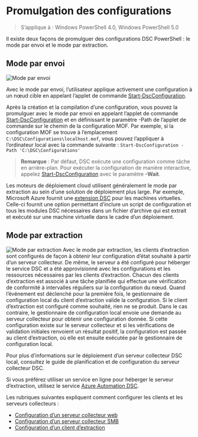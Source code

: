 # Promulgation des configurations

>S’applique à : Windows PowerShell 4.0, Windows PowerShell 5.0

Il existe deux façons de promulguer des configurations DSC PowerShell : le mode par envoi et le mode par extraction.

## Mode par envoi
![Mode par envoi](images/Push.png "How push mode works")

Avec le mode par envoi, l’utilisateur applique activement une configuration à un nœud cible en appelant l’applet de commande [Start-DscConfiguration](https://technet.microsoft.com/en-us/library/dn521623.aspx).

Après la création et la compilation d’une configuration, vous pouvez la promulguer avec le mode par envoi en appelant l’applet de commande [Start-DscConfiguration](https://technet.microsoft.com/en-us/library/dn521623.aspx) et en définissant le paramètre -Path de l’applet de commande sur le chemin de la configuration MOF. Par exemple, si la configuration MOF se trouve à l’emplacement `C:\DSC\Configurations\localhost.mof`, vous pouvez l’appliquer à l’ordinateur local avec la commande suivante :
`Start-DscConfiguration -Path 'C:\DSC\Configurations'`

> __Remarque__ : Par défaut, DSC exécute une configuration comme tâche en arrière-plan. Pour exécuter la configuration de manière interactive, appelez [Start-DscConfiguration](https://technet.microsoft.com/en-us/library/dn521623.aspx) avec le paramètre __-Wait__.

Les moteurs de déploiement cloud utilisent généralement le mode par extraction au sein d’une solution de déploiement plus large.  Par exemple, Microsoft Azure fournit une [extension DSC](https://azure.microsoft.com/en-us/documentation/articles/virtual-machines-extensions-features/) pour les machines virtuelles.  Celle-ci fournit une option permettant d’inclure un script de configuration et tous les modules DSC nécessaires dans un fichier d’archive qui est extrait et exécuté sur une machine virtuelle dans le cadre d’un déploiement.  

## Mode par extraction
![Mode par extraction](images/Pull.png "How pull mode works")
Avec le mode par extraction, les clients d’extraction sont configurés de façon à obtenir leur configuration d’état souhaité à partir d’un serveur collecteur. De même, le serveur a été configuré pour héberger le service DSC et a été approvisionné avec les configurations et les ressources nécessaires par les clients d’extraction.
Chacun des clients d’extraction est associé à une tâche planifiée qui effectue une vérification de conformité à intervalles réguliers sur la configuration du nœud. Quand l’événement est déclenché pour la première fois, le gestionnaire de configuration local du client d’extraction valide la configuration. Si le client d’extraction est configuré comme souhaité, rien ne se produit. Dans le cas contraire, le gestionnaire de configuration local envoie une demande au serveur collecteur pour obtenir une configuration donnée. Si cette configuration existe sur le serveur collecteur et si les vérifications de validation initiales renvoient un résultat positif, la configuration est passée au client d’extraction, où elle est ensuite exécutée par le gestionnaire de configuration local.

Pour plus d’informations sur le déploiement d’un serveur collecteur DSC local, consultez le guide de planification et de configuration du serveur collecteur DSC.

Si vous préférez utiliser un service en ligne pour héberger le serveur d’extraction, utilisez le service [Azure Automation DSC](https://azure.microsoft.com/en-us/documentation/articles/automation-dsc-overview/).

Les rubriques suivantes expliquent comment configurer les clients et les serveurs collecteurs :

- [Configuration d’un serveur collecteur web](pullServer.md)
- [Configuration d’un serveur collecteur SMB](pullServerSMB.md)
- [Configuration d’un client d’extraction](pullClientConfigID.md)<!--HONumber=Feb16_HO4-->
